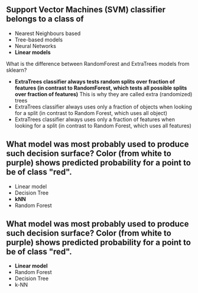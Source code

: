 ## Support Vector Machines (SVM) classifier belongs to a class of


* Nearest Neighbours based
* Tree-based models
* Neural Networks
* **Linear models**

What is the difference between RandomForest and ExtraTrees models from sklearn?

* **ExtraTrees classifier always tests random splits over fraction of features (in contrast to RandomForest, which tests all possible splits over fraction of features)** This is why they are called extra (randomized) trees
* ExtraTrees classifier always uses only a fraction of objects when looking for a split (in contrast to Random Forest, which uses all object)
* ExtraTrees classifier always uses only a fraction of features when looking for a split (in contrast to Random Forest, which uses all features)


## What model was most probably used to produce such decision surface? Color (from white to purple) shows predicted probability for a point to be of class "red".

* Linear model
* Decision Tree
* **kNN**
* Random Forest

## What model was most probably used to produce such decision surface? Color (from white to purple) shows predicted probability for a point to be of class "red".

* **Linear model**
* Random Forest
* Decision Tree
* k-NN